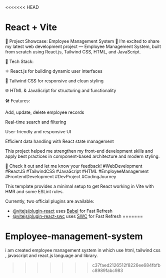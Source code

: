 <<<<<<< HEAD

# React + Vite


🚀 Project Showcase: Employee Management System 💼
I’m excited to share my latest web development project — Employee Management System, built from scratch using React.js, Tailwind CSS, HTML, and JavaScript.

🔧 Tech Stack:

⚛️ React.js for building dynamic user interfaces

🎨 Tailwind CSS for responsive and clean styling

🌐 HTML & JavaScript for structuring and functionality

🛠️ Features:

Add, update, delete employee records

Real-time search and filtering

User-friendly and responsive UI

Efficient data handling with React state management

This project helped me strengthen my front-end development skills and apply best practices in component-based architecture and modern styling.

📌 Check it out and let me know your feedback!
#WebDevelopment #ReactJS #TailwindCSS #JavaScript #HTML #EmployeeManagement #FrontendDevelopment #DevProject #CodingJourney


This template provides a minimal setup to get React working in Vite with HMR and some ESLint rules.

Currently, two official plugins are available:

- [@vitejs/plugin-react](https://github.com/vitejs/vite-plugin-react/blob/main/packages/plugin-react/README.md) uses [Babel](https://babeljs.io/) for Fast Refresh
- [@vitejs/plugin-react-swc](https://github.com/vitejs/vite-plugin-react-swc) uses [SWC](https://swc.rs/) for Fast Refresh
=======
# Employee-management-system
i am created employee management system in which use html, tailwind css , javascript  and react.js language and library.
>>>>>>> c37faed2126512f8226ee684fbfbc8989fabc983

